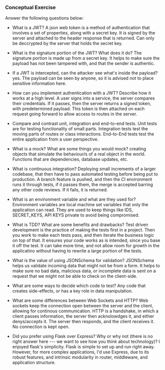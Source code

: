 ### Conceptual Exercise

Answer the following questions below:

- What is a JWT?
  A json web token is a method of authentication that involves a set of properties, along with a secret key.  It is signed by the server and attached to the header response that is returned.  Can only be deccrypted by the server that holds the secret key.

- What is the signature portion of the JWT?  What does it do?
  The signature portion is made up from a secret key.  It helps to make sure the payload has not been tampered with, and that the sender is authentic.

- If a JWT is intercepted, can the attacker see what's inside the payload?
  yes.  The payload can be seen by anyone, so it is advised not to place sensitive information here.

- How can you implement authentication with a JWT?  Describe how it works at a high level.
  A user signs into a service, the server compares their credentials.  If it passes, then the server returns a signed token, with predetermined payload.  This token is then attached on each request going forward to allow access to routes in the server.

- Compare and contrast unit, integration and end-to-end tests.
  Unit tests are for testing functionality of small parts.  Integration tests test the moving parts of routes or class interactions.  End-to-End tests test the entire application from a user perspective.

- What is a mock? What are some things you would mock?
  creating objects that simulate the behaviour/s of a real object in the world.
  Functions that are dependencies, database updates, etc.

- What is continuous integration?
  Deploying small increments of a larger codebase, that then have to pass automated testing before being put to production.  A branch feature is pushed, and then the CI environment runs it through tests, if it passes them, the merge is accepted barring any other code reviews.  If it fails, it is returned.

- What is an environment variable and what are they used for?
  Environment variables are local machine set variables that only the application can read.  They are used to keep things like IDS, SECRET_KEYS, API KEYS private to avoid being compromised.

- What is TDD? What are some benefits and drawbacks?
  Test driven development is the practice of making the tests first in a project.  Then you work to make each tests pass, and then iterate the business logic on top of that.  It ensures your code works as is intended, since you base it off the test.  It can take more time, and not allow room for growth in the applicatino without having to rewrite a large portion of the tests.

- What is the value of using JSONSchema for validation?
  JSONSchema helps us validate incoming data that might not be from a form.  It helps to make sure no bad data, malicious data, or incomplete data is sent on a request that we might not be able to check on the client-side.

- What are some ways to decide which code to test?
  Any code that creates side-effects, or has a key role in data manipulation.

- What are some differences between Web Sockets and HTTP?
  Web sockets keep the connection open between the server and the client, allowing for continous communication. HTTP is a handshake, in which a client passes information, the server then acknolowdges it, and either denys/accepts it.  The server then responds, and the client receives it.  No connection is kept open.

- Did you prefer using Flask over Express? Why or why not (there is no right 
  answer here --- we want to see how you think about technology)?
  I enjoyed flask's simplicity.  Flask is simple to set up and run right away.  However, for more complex applications, I'd use Express, due to its robust features, and intrinsic modularity in router, middleware, and application structure.